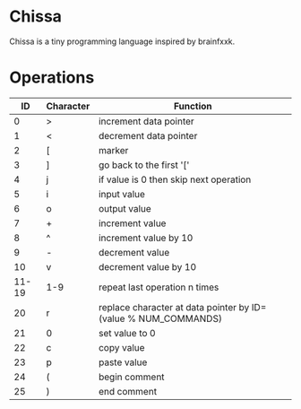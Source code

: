 # Chissa
Chissa is a tiny programming language inspired by brainfxxk.

# Operations
| ID    | Character | Function                                                       |
| ----- | --------- | -------------------------------------------------------------- |
| 0     | >         | increment data pointer                                         |
| 1     | <         | decrement data pointer                                         |
| 2     | [         | marker                                                         |
| 3     | ]         | go back to the first '['                                       |
| 4     | j         | if value is 0 then skip next operation                         |
| 5     | i         | input value                                                    |
| 6     | o         | output value                                                   |
| 7     | +         | increment value                                                |
| 8     | ^         | increment value by 10                                          |
| 9     | -         | decrement value                                                |
| 10    | v         | decrement value by 10                                          |
| 11-19 | 1-9       | repeat last operation n times                                  |
| 20    | r         | replace character at data pointer by ID=(value % NUM_COMMANDS) |
| 21    | 0         | set value to 0                                                 |
| 22    | c         | copy value                                                     |
| 23    | p         | paste value                                                    |
| 24    | (         | begin comment                                                  |
| 25    | )         | end comment                                                    |
